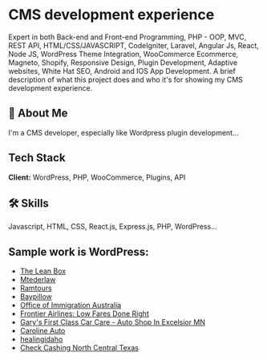 
# CMS development experience

Expert in both Back-end and Front-end Programming, PHP - OOP, MVC, REST API, HTML/CSS/JAVASCRIPT, CodeIgniter, Laravel, Angular Js, React, Node JS, WordPress Theme Integration, WooCommerce Ecommerce, Magneto, Shopify, Responsive Design, Plugin Development, Adaptive websites, White Hat SEO, Android and IOS App Development.
A brief description of what this project does and who it's for showing my CMS development experience.


## 🚀 About Me
I'm a CMS developer, especially like Wordpress plugin development...


## Tech Stack

**Client:** WordPress, PHP, WooCommerce, Plugins, API


## 🛠 Skills
Javascript, HTML, CSS, React.js, Express.js, PHP, WordPress...


## Sample work is WordPress:

 - [The Lean Box](https://theleanbox.com/)
 - [Mtederlaw](http://www.mtelderlaw.com/)
 - [Ramtours](https://www.ramtours.com/)
 - [Baypillow](https://www.baypillow.com/)
 - [Office of Immigration Australia](https://www.immigrationsaustralia.com.au/)
 - [Frontier Airlines: Low Fares Done Right](http://flyfrontier.com.au)
 - [Gary's First Class Car Care - Auto Shop In Excelsior MN](http://www.garysfccc.com/)
 - [Caroline Auto](http://carolineauto.net/)
 - [healingidaho](http://www.healingidaho.com/)
 - [Check Cashing North Central Texas](http://cliffscheckcashing.com/)